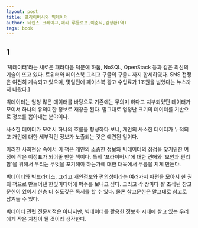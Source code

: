 ```yaml
---
layout: post
title: 프라이버시와 빅데이터
author: 테렌스 크레이그,메리 루들로프,이춘식,김정환(역)
tags: book
---
```


## 1
'빅데이터'라는 새로운 패러다음 덕분에 하둡, NoSQL, OpenStack 등과 같은 최신의 기술이 뜨고 있다. 트위터와 페이스북 그리고 구글의 구글+ 까지 합세하였다. SNS 전쟁은 여전히 계속되고 있으며, 몇일전에 페이스북 광고 수입료가 1조원을 넘었다는 뉴스까지 나왔다.[1](http://www.zdnet.co.kr/news/news_view.asp?artice_id=20121024170653)

빅데이터는 엄청 많은 데이터를 바탕으로 기존에는 무의미 하다고 치부되었던 데이터가 모여서 하나의 유의미한 정보로 재창출 된다. 말그대로 엄청난 크기의 데이터를 기반으로 정보를 뽑아내는 분야이다.

사소한 데이터가 모여서 하나의 흐름을 형성하다 보니, 개인의 사소한 데이터가 누적되고 개인에 대한 세부적인 정보가 노출되는 것은 예견된 일이다.

이러한 사회현상 속에서 이 책은 개인의 소중한 정보와 빅데이터의 점점을 찾기위한 여정에 작은 이정표가 되어줄 만한 책이다. 특히 '프라이버시'에 대한 견해와 '보안과 편리함'을 위해서 우리는 무엇을 포기해야 하는가에 대한 대목에서 무릎을 치게 만든다.

빅데이터와 빅브라더스, 그리고 개인정보와 편의성이라는 여러가지 파편을 모아서 한 권의 책으로 만들어낸 한빛미디어에 박수를 보내고 싶다. 그리고 각 장마다 잘 조직된 참고문헌이 있어서 한층 더 심도깊은 독서를 할 수 있다. 물론 참고문헌은 말그대로 참고로 남겨둘 수 있다.

빅데이터 관련 전문서적은 아니지만, 빅데이터를 활용한 정보화 시대에 살고 있는 우리에게 작은 지침이 될 것이라 생각한다.